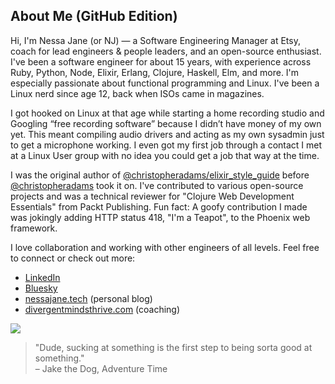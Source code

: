 ## About Me (GitHub Edition)

Hi, I'm Nessa Jane (or NJ) — a Software Engineering Manager at Etsy, coach for lead engineers & people leaders, and an open-source enthusiast. I've been a software engineer for about 15 years, with experience across Ruby, Python, Node, Elixir, Erlang, Clojure, Haskell, Elm, and more. I'm especially passionate about functional programming and Linux. I've been a Linux nerd since age 12, back when ISOs came in magazines.

I got hooked on Linux at that age while starting a home recording studio and Googling “free recording software” because I didn’t have money of my own yet. This meant compiling audio drivers and acting as my own sysadmin just to get a microphone working. I even got my first job through a contact I met at a Linux User group with no idea you could get a job that way at the time.

I was the original author of [@christopheradams/elixir_style_guide](https://github.com/christopheradams/elixir_style_guide) before [@christopheradams](https://github.com/christopheradams) took it on. I've contributed to various open-source projects and was a technical reviewer for "Clojure Web Development Essentials" from Packt Publishing. Fun fact: A goofy contribution I made was jokingly adding HTTP status 418, "I'm a Teapot", to the Phoenix web framework.

I love collaboration and working with other engineers of all levels. Feel free to connect or check out more:
- [LinkedIn](https://linkedin.com/in/divergentmindsthrive)
- [Bluesky](https://bsky.app/profile/nessamurmur.bsky.social)
- [nessajane.tech](https://nessajane.tech) (personal blog)
- [divergentmindsthrive.com](https://divergentmindsthrive.com) (coaching)

![](https://tenor.com/KJBF.gif)
> "Dude, sucking at something is the first step to being sorta good at something."  
> – Jake the Dog, Adventure Time